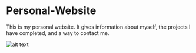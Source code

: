 # Personal-Website

This is my personal website.  It gives information about myself, the projects I have completed, and a way to contact me.

![alt text](https://i.imgur.com/99pmQA0.jpg)
